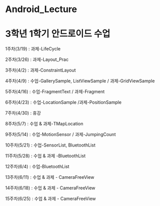 # Android_Lecture
# 3학년 1학기 안드로이드 수업

<span>1주차(3/19) : 과제-LifeCycle </span>

<span>2주차(3/26) : 과제-Layout_Prac</span>

<span>3주차(4/2) : 과제-ConstraintLayout</span>

<span>4주차(4/9) : 수업-GallerySample, ListViewSample / 과제-GridViewSample</span>

<span>5주차(4/16) : 수업-FragmentText / 과제-Fragment </span>

<span>6주차(4/23) : 수업-LocationSample /과제-PositionSample </span>

<span>7주차(4/30) : 휴강 </span>

<span>8주차(5/7) : 수업 & 과제-TMapLocation </span>

<span>9주차(5/14) : 수업-MotionSensor / 과제-JumpingCount </span>

<span>10주차(5/21) : 수업-SensorList, BluetoothList</span>

<span>11주차(5/28) : 수업 & 과제 -BluetoothList</span>

<span>12주차(6/4) : 수업-BluetoothList</span>

<span>13주차(6/11) : 수업 & 과제 - CameraFreeView</span>

<span>14주차(6/18) : 수업 & 과제 - CameraFreeView</span>

<span>15주차(6/25) : 수업 & 과제 - CameraFreeView</span>
